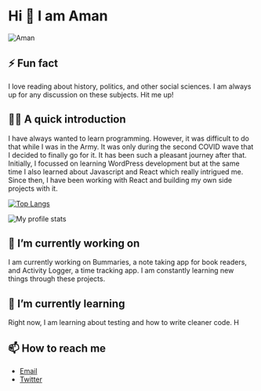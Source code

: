 # Hi 👋 I am Aman
![Aman](https://res.cloudinary.com/dksughwo7/image/upload/w_350/v1580483332/hacker-journey/aman.png)



## ⚡ Fun fact

I love reading about history, politics, and other social sciences. I am always up for any discussion on these subjects. Hit me up!

## 👨‍💻 A quick introduction

I have always wanted to learn programming. However, it was difficult to do that while I was in the Army. It was only during the second COVID wave that I decided to finally go for it. It has been such a pleasant journey after that.
Initially, I focussed on learning WordPress development but at the same time I also learned about Javascript and React which really intrigued me.
Since then, I have been working with React and building my own side projects with it.

[![Top Langs](https://github-readme-stats.vercel.app/api/top-langs/?username=madebyaman)](https://github.com/madebyaman)

![My profile stats](https://github-readme-stats.vercel.app/api?username=madebyaman)

## 🔭 I’m currently working on

I am currently working on Bummaries, a note taking app for book readers, and Activity Logger, a time tracking app. I am constantly learning new things through these projects.

## 🌱 I’m currently learning

Right now, I am learning about testing and how to write cleaner code. H

## 📫 How to reach me

- [Email](mailto:amanthakur95@gmail.com)
- [Twitter](https://twitter.com/imamanthakur)
